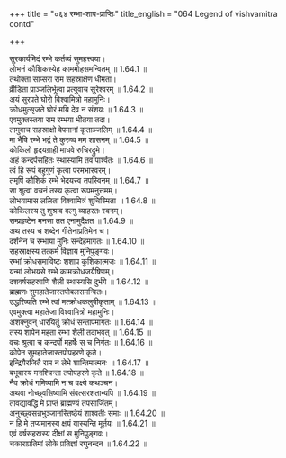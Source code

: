 +++
title = "०६४ रम्भा-शाप-प्राप्तिः"
title_english = "064 Legend of vishvamitra contd"

+++

सुरकार्यमिदं रम्भे कर्तव्यं सुमहत्त्वया।  
लोभनं कौशिकस्येह काममोहसमन्वितम् ॥ 1.64.1 ॥   
तथोक्ता साप्सरा राम सहस्राक्षेण धीमता।  
व्रीडिता प्राञ्जलिर्भूत्वा प्रत्युवाच सुरेश्वरम् ॥ 1.64.2 ॥   
अयं सुरपते घोरो विश्वामित्रो महामुनिः।  
क्रोधमुत्सृजते घोरं मयि देव न संशयः ॥ 1.64.3 ॥   
एवमुक्तस्तया राम रम्भया भीतया तदा।  
तामुवाच सहस्राक्षो वेपमानां कृताञ्जलिम् ॥ 1.64.4 ॥   
मा भैषि रम्भे भद्रं ते कुरुष्व मम शासनम् ॥ 1.64.5 ॥   
कोकिलो हृदयग्राही माधवे रुचिरद्रुमे।  
अहं कन्दर्पसहितः स्थास्यामि तव पार्श्वतः ॥ 1.64.6 ॥   
त्वं हि रूपं बहुगुणं कृत्वा परमभास्वरम्।  
तमृषिं कौशिकं रम्भे भेदयस्व तपस्विनम् ॥ 1.64.7 ॥   
सा श्रुत्वा वचनं तस्य कृत्वा रूपमनुत्तमम्।  
लोभयामास ललिता विश्वामित्रं शुचिस्मिता ॥ 1.64.8 ॥   
कोकिलस्य तु शुश्राव वल्गु व्याहरतः स्वनम्।  
सम्प्रहृष्टेन मनसा तत एनामुदैक्षत ॥ 1.64.9 ॥   
अथ तस्य च शब्देन गीतेनाप्रतिमेन च।  
दर्शनेन च रम्भाया मुनिः सन्देहमागतः ॥ 1.64.10 ॥   
सहस्राक्षस्य तत्कर्म विज्ञाय मुनिपुङ्गवः।  
रम्भां क्रोधसमाविष्टः शशाप कुशिकात्मजः ॥ 1.64.11 ॥   
यन्मां लोभयसे रम्भे कामक्रोधजयैषिणम्।  
दशवर्षसहस्राणि शैली स्थास्यसि दुर्भगे ॥ 1.64.12 ॥   
ब्राह्मणः सुमहातेजास्तपोबलसमन्वितः।  
उद्धरिष्यति रम्भे त्वां मत्क्रोधकलुषीकृताम् ॥ 1.64.13 ॥   
एवमुक्त्वा महातेजा विश्वामित्रो महामुनिः।  
अशक्नुवन् धारयितुं क्रोधं सन्तापमागतः ॥ 1.64.14 ॥   
तस्य शापेन महता रम्भा शैली तदाभवत् ॥ 1.64.15 ॥   
वचः श्रुत्वा च कन्दर्पो महर्षेः स च निर्गतः ॥ 1.64.16 ॥   
कोपेन सुमहातेजास्तपोपहरणे कृते।  
इन्द्रियैरजितै राम न लेभे शान्तिमात्मनः ॥ 1.64.17 ॥   
बभूवास्य मनश्चिन्ता तपोपहरणे कृते ॥ 1.64.18 ॥   
नैव क्रोधं गमिष्यामि न च वक्ष्ये कथञ्चन।  
अथवा नोच्छ्वसिष्यामि संवत्सरशतान्यपि ॥ 1.64.19 ॥   
तावद्यावद्धि मे प्राप्तं ब्राह्मण्यं तपसार्जितम्।  
अनुच्छ्वसन्नभुञ्जानस्तिष्ठेयं शाश्वतीः समाः ॥ 1.64.20 ॥   
न हि मे तप्यमानस्य क्षयं यास्यन्ति मूर्तयः ॥ 1.64.21 ॥   
एवं वर्षसहस्रस्य दीक्षां स मुनिपुङ्गवः।  
चकाराप्रतिमां लोके प्रतिज्ञां रघुनन्दन ॥ 1.64.22 ॥   
